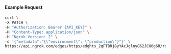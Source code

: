 <!-- Code generated for API Clients. DO NOT EDIT. -->

#### Example Request

```bash
curl \
-X PATCH \
-H "Authorization: Bearer {API_KEY}" \
-H "Content-Type: application/json" \
-H "Ngrok-Version: 2" \
-d '{"metadata":"{\"environment\": \"production\"}"}' \
https://api.ngrok.com/edges/https/edghts_2qFTBRj8yYAcJglnyG62JCH0g6R/routes/edghtsrt_2qFTBS70NRu5TX5Fa3DvP4kD7S0
```
